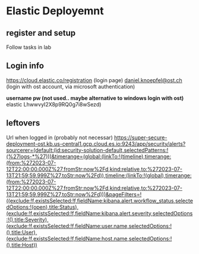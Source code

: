 # Elastic Deployemnt

## register and setup
Follow tasks in lab

## Login info

https://cloud.elastic.co/registration  (login page)
daniel.knoepfel@ost.ch  (login with ost account, via microsoft authentication)


**username pw (not used.. maybe alternative to windows login with ost)**
elastic
LhwwvyI2X8p9RQ0g7i8wSezd)


## leftovers
Url when logged in (probably not necessar)
https://super-secure-deployment-ost.kb.us-central1.gcp.cloud.es.io:9243/app/security/alerts?sourcerer=(default:(id:security-solution-default,selectedPatterns:!(%27logs-*%27)))&timerange=(global:(linkTo:!(timeline),timerange:(from:%272023-07-12T22:00:00.000Z%27,fromStr:now%2Fd,kind:relative,to:%272023-07-13T21:59:59.999Z%27,toStr:now%2Fd)),timeline:(linkTo:!(global),timerange:(from:%272023-07-12T22:00:00.000Z%27,fromStr:now%2Fd,kind:relative,to:%272023-07-13T21:59:59.999Z%27,toStr:now%2Fd)))&pageFilters=!((exclude:!f,existsSelected:!f,fieldName:kibana.alert.workflow_status,selectedOptions:!(open),title:Status),(exclude:!f,existsSelected:!f,fieldName:kibana.alert.severity,selectedOptions:!(),title:Severity),(exclude:!f,existsSelected:!f,fieldName:user.name,selectedOptions:!(),title:User),(exclude:!f,existsSelected:!f,fieldName:host.name,selectedOptions:!(),title:Host)) 
